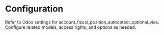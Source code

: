 # Configuration

Refer to Odoo settings for account_fiscal_position_autodetect_optional_vies. Configure related models, access rights, and options as needed.

